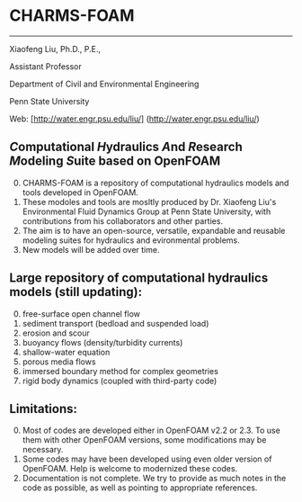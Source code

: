 # CHARMS-FOAM
---------------------------------------------------------------------
Xiaofeng Liu, Ph.D., P.E., 

Assistant Professor

Department of Civil and Environmental Engineering

Penn State University

Web: [http://water.engr.psu.edu/liu/] (http://water.engr.psu.edu/liu/)

*C*omputational *H*ydraulics *A*nd *R*esearch *M*odeling *S*uite based on OpenFOAM
-----------------------------------------------------------------------
0. CHARMS-FOAM is a repository of computational hydraulics models and tools developed in OpenFOAM.
0. These modoles and tools are mosltly produced by Dr. Xiaofeng Liu's Environmental Fluid Dynamics Group at Penn State University, with contributions from his collaborators and other parties.
0. The aim is to have an open-source, versatile, expandable and reusable modeling suites for hydraulics and evironmental problems.
0. New models will be added over time.


Large repository of computational hydraulics models (still updating):
-----------------------------------------------------------------------
0. free-surface open channel flow
1. sediment transport (bedload and suspended load)
2. erosion and scour
3. buoyancy flows (density/turbidity currents)
4. shallow-water equation
5. porous media flows
6. immersed boundary method for complex geometries
7. rigid body dynamics (coupled with third-party code)

Limitations:
-----------------------------------------------------------------------
0. Most of codes are developed either in OpenFOAM v2.2 or 2.3. To use them with other OpenFOAM versions, some modifications may be necessary.
1. Some codes may have been developed using even older version of OpenFOAM. Help is welcome to modernized these codes.
2. Documentation is not complete. We try to provide as much notes in the code as possible, as well as pointing to appropriate references. 

